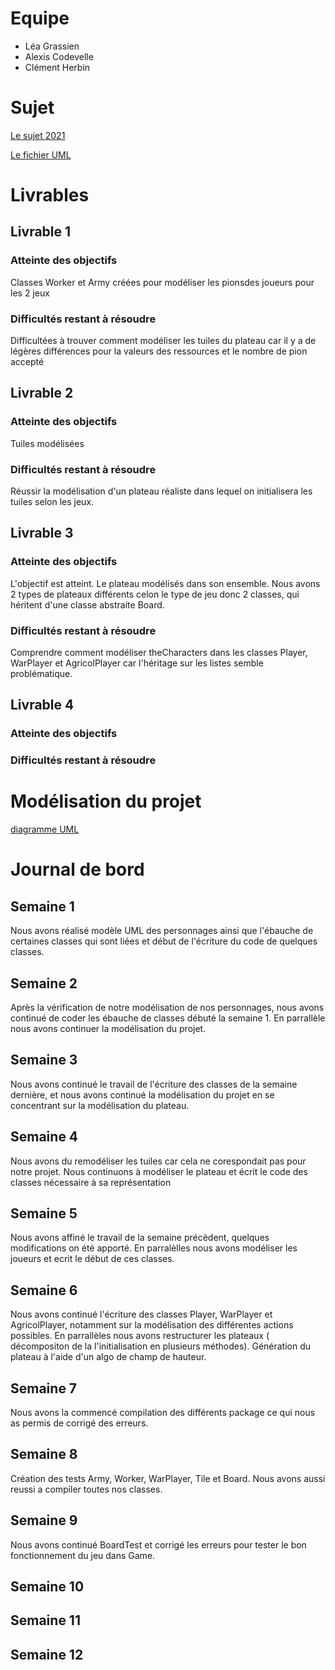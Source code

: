 # Equipe

- Léa Grassien
- Alexis Codevelle
- Clément Herbin

# Sujet

[Le sujet 2021](https://www.fil.univ-lille1.fr/portail/index.php?dipl=L&sem=S4&ue=Projet&label=Documents)

[Le fichier UML](https://gitlab-etu.fil.univ-lille1.fr/herbin/l2s4-projet-2021/-/blob/master/UML.mdj)

# Livrables

## Livrable 1

### Atteinte des objectifs
Classes Worker et Army créées pour modéliser les pionsdes joueurs pour les 2 jeux

### Difficultés restant à résoudre
Difficultées à trouver comment modéliser les tuiles du plateau car il y a de légères différences pour la valeurs des ressources et le nombre de pion accepté

## Livrable 2

### Atteinte des objectifs
Tuiles modélisées 

### Difficultés restant à résoudre
Réussir la modélisation d'un plateau réaliste dans lequel on initialisera les tuiles selon les jeux. 

## Livrable 3

### Atteinte des objectifs
L'objectif est atteint. Le plateau modélisés dans son ensemble. Nous avons 2 types de plateaux différents celon le type de jeu donc 2 classes, qui héritent d'une classe abstraite Board.


### Difficultés restant à résoudre
Comprendre comment modéliser theCharacters dans les classes Player, WarPlayer et AgricolPlayer car l'héritage sur les listes semble problématique.

## Livrable 4

### Atteinte des objectifs

### Difficultés restant à résoudre

# Modélisation du projet

[diagramme UML](image.jpg)

# Journal de bord

## Semaine 1

Nous avons réalisé  modèle UML des personnages ainsi que l'ébauche de certaines classes qui sont liées et début de l'écriture du code de quelques classes.

## Semaine 2

Après la vérification de notre modélisation de nos personnages, nous avons continué de coder les ébauche de classes débuté la semaine 1. En parrallèle nous avons continuer la modélisation du projet.

## Semaine 3

Nous avons continué le travail de l'écriture des classes de la semaine dernière, et nous avons continué la modélisation du projet en se concentrant sur la modélisation du plateau.

## Semaine 4

Nous avons du remodéliser les tuiles car cela ne corespondait pas pour notre projet. Nous continuons à modéliser le plateau et écrit le code des classes nécessaire à sa représentation 

## Semaine 5
Nous avons affiné le travail de la semaine précèdent, quelques modifications on été apporté. En parralèlles nous avons modéliser les joueurs et ecrit le début de ces classes.

## Semaine 6
Nous avons continué l'écriture des classes Player, WarPlayer et AgricolPlayer, notamment sur la modélisation des différentes actions possibles. En parrallèles nous avons restructurer les plateaux ( décompositon de la l'initialisation en plusieurs méthodes). Génération du plateau à l'aide
d'un algo de champ de hauteur.

## Semaine 7
Nous avons la  commencé compilation des différents package ce qui nous as permis de corrigé des erreurs.

## Semaine 8
Création des tests Army, Worker, WarPlayer, Tile et Board. Nous avons aussi reussi a compiler toutes nos classes.

## Semaine 9
Nous avons continué BoardTest et corrigé les erreurs pour tester le bon fonctionnement du jeu dans Game.

## Semaine 10

## Semaine 11

## Semaine 12
